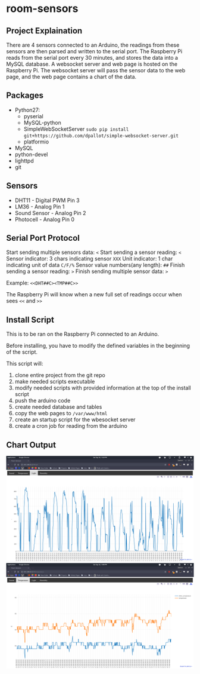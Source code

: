 # room-sensors

## Project Explaination
There are 4 sensors connected to an Arduino, the readings from these sensors are then parsed and written to the serial port. The Raspberry Pi reads from the serial port every 30 minutes, and stores the data into a MySQL database.
A websocket server and web page is hosted on the Raspberry Pi. The websocket server will pass the sensor data to the web page, and the web page contains a chart of the data.

## Packages
 - Python27:
   - pyserial
   - MySQL-python
   - SimpleWebSocketServer `sudo pip install git+https://github.com/dpallot/simple-websocket-server.git`
   - platformio
 - MySQL
 - python-devel
 - lighttpd
 - git

## Sensors
 - DHT11 - Digital PWM Pin 3
 - LM36 - Analog Pin 1
 - Sound Sensor - Analog Pin 2
 - Photocell - Analog Pin 0

## Serial Port Protocol
Start sending multiple sensors data: `<`
Start sending a sensor reading: `<`
Sensor indicator: 3 chars indicating sensor `XXX`
Unit indicator: 1 char indicating unit of data `C/F/%`
Sensor value numbers(any length): `##`
Finish sending a sensor reading: `>`
Finish sending multiple sensor data: `>`

Example: `<<DHT##C><TMP##C>>`

The Raspberry Pi will know when a new full set of readings occur when sees `<<` and `>>`

## Install Script
This is to be ran on the Raspberry Pi connected to an Arduino.

Before installing, you have to modify the defined variables in the beginning of the script.

This script will:
 1. clone entire project from the git repo
 1. make needed scripts executable
 1. modify needed scripts with provided information at the top of the install script
 1. push the arduino code
 1. create needed database and tables 
 1. copy the web pages to `/var/www/html`
 1. create an startup script for the wbesocket server
 1. create a cron job for reading from the arduino

## Chart Output 
![alt text](images/light.png)
![alt text](images/temp.png)
